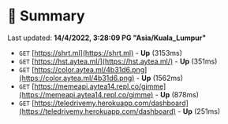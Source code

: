 # 📖 Summary
Last updated: **14/4/2022, 3:28:09 PG "Asia/Kuala_Lumpur"**

- `GET` [https://shrt.ml](https://shrt.ml) - **Up** (3153ms)
- `GET` [https://hst.aytea.ml/](https://hst.aytea.ml/) - **Up** (351ms)
- `GET` [https://color.aytea.ml/4b31d6.png](https://color.aytea.ml/4b31d6.png) - **Up** (1562ms)
- `GET` [https://memeapi.aytea14.repl.co/gimme](https://memeapi.aytea14.repl.co/gimme) - **Up** (878ms)
- `GET` [https://teledrivemy.herokuapp.com/dashboard](https://teledrivemy.herokuapp.com/dashboard) - **Up** (251ms)
